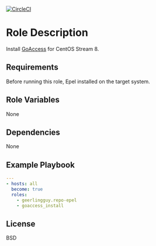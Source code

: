 [![CircleCI](https://circleci.com/gh/ansible-roles-mamono210/goaccess_install/tree/main.svg?style=svg)](https://circleci.com/gh/ansible-roles-mamono210/goaccess_install/tree/main)

Role Description
=========

Install [GoAccess](https://goaccess.io) for CentOS Stream 8.

Requirements
------------

Before running this role, Epel installed on the target system.

Role Variables
--------------

None

Dependencies
------------

None

Example Playbook
----------------

```YAML
---
- hosts: all
  become: true
  roles:
    - geerlingguy.repo-epel
    - goaccess_install
```

License
-------

BSD
